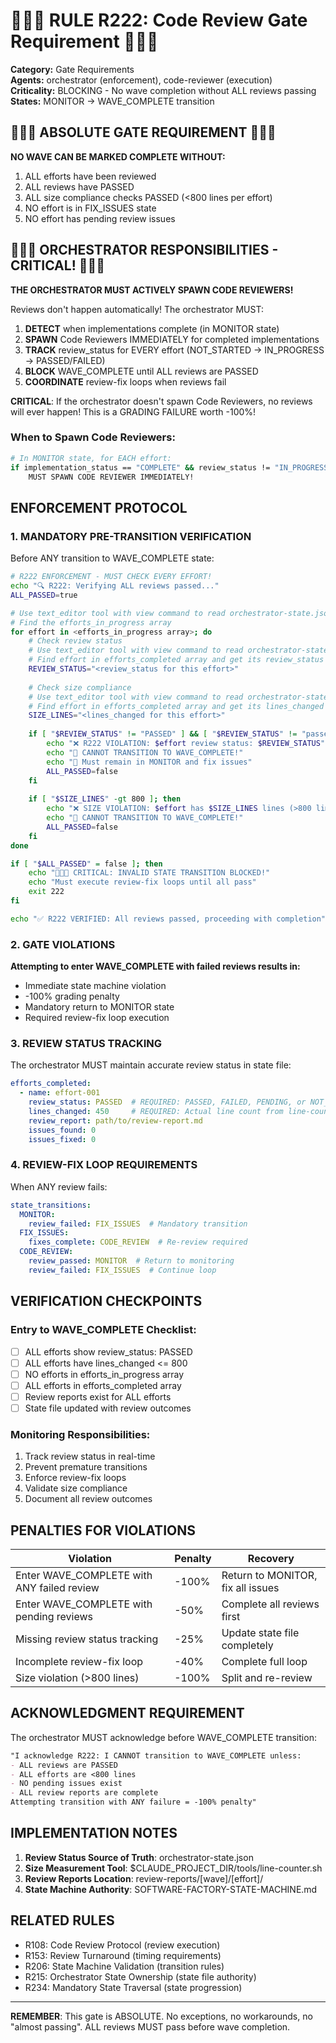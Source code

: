 # 🚨🚨🚨 RULE R222: Code Review Gate Requirement 🚨🚨🚨

**Category:** Gate Requirements  
**Agents:** orchestrator (enforcement), code-reviewer (execution)  
**Criticality:** BLOCKING - No wave completion without ALL reviews passing  
**States:** MONITOR → WAVE_COMPLETE transition

## 🔴🔴🔴 ABSOLUTE GATE REQUIREMENT 🔴🔴🔴

**NO WAVE CAN BE MARKED COMPLETE WITHOUT:**
1. ALL efforts have been reviewed
2. ALL reviews have PASSED
3. ALL size compliance checks PASSED (<800 lines per effort)
4. NO effort is in FIX_ISSUES state
5. NO effort has pending review issues

## 🔴🔴🔴 ORCHESTRATOR RESPONSIBILITIES - CRITICAL! 🔴🔴🔴

**THE ORCHESTRATOR MUST ACTIVELY SPAWN CODE REVIEWERS!**

Reviews don't happen automatically! The orchestrator MUST:
1. **DETECT** when implementations complete (in MONITOR state)
2. **SPAWN** Code Reviewers IMMEDIATELY for completed implementations
3. **TRACK** review_status for EVERY effort (NOT_STARTED → IN_PROGRESS → PASSED/FAILED)
4. **BLOCK** WAVE_COMPLETE until ALL reviews are PASSED
5. **COORDINATE** review-fix loops when reviews fail

**CRITICAL**: If the orchestrator doesn't spawn Code Reviewers, no reviews will ever happen!
This is a GRADING FAILURE worth -100%!

### When to Spawn Code Reviewers:
```bash
# In MONITOR state, for EACH effort:
if implementation_status == "COMPLETE" && review_status != "IN_PROGRESS" && review_status != "PASSED":
    MUST SPAWN CODE REVIEWER IMMEDIATELY!
```

## ENFORCEMENT PROTOCOL

### 1. MANDATORY PRE-TRANSITION VERIFICATION

Before ANY transition to WAVE_COMPLETE state:

```bash
# R222 ENFORCEMENT - MUST CHECK EVERY EFFORT!
echo "🔍 R222: Verifying ALL reviews passed..."
ALL_PASSED=true

# Use text_editor tool with view command to read orchestrator-state.json:
# Find the efforts_in_progress array
for effort in <efforts_in_progress array>; do
    # Check review status
    # Use text_editor tool with view command to read orchestrator-state.json:
    # Find effort in efforts_completed array and get its review_status
    REVIEW_STATUS="<review_status for this effort>"
    
    # Check size compliance
    # Use text_editor tool with view command to read orchestrator-state.json:
    # Find effort in efforts_completed array and get its lines_changed
    SIZE_LINES="<lines_changed for this effort>"
    
    if [ "$REVIEW_STATUS" != "PASSED" ] && [ "$REVIEW_STATUS" != "passed" ]; then
        echo "❌ R222 VIOLATION: $effort review status: $REVIEW_STATUS"
        echo "🚫 CANNOT TRANSITION TO WAVE_COMPLETE!"
        echo "🔄 Must remain in MONITOR and fix issues"
        ALL_PASSED=false
    fi
    
    if [ "$SIZE_LINES" -gt 800 ]; then
        echo "❌ SIZE VIOLATION: $effort has $SIZE_LINES lines (>800 limit)!"
        echo "🚫 CANNOT TRANSITION TO WAVE_COMPLETE!"
        ALL_PASSED=false
    fi
done

if [ "$ALL_PASSED" = false ]; then
    echo "🔴🔴🔴 CRITICAL: INVALID STATE TRANSITION BLOCKED!"
    echo "Must execute review-fix loops until all pass"
    exit 222
fi

echo "✅ R222 VERIFIED: All reviews passed, proceeding with completion"
```

### 2. GATE VIOLATIONS

**Attempting to enter WAVE_COMPLETE with failed reviews results in:**
- Immediate state machine violation
- -100% grading penalty
- Mandatory return to MONITOR state
- Required review-fix loop execution

### 3. REVIEW STATUS TRACKING

The orchestrator MUST maintain accurate review status in state file:

```yaml
efforts_completed:
  - name: effort-001
    review_status: PASSED  # REQUIRED: PASSED, FAILED, PENDING, or NOT_STARTED
    lines_changed: 450     # REQUIRED: Actual line count from line-counter.sh
    review_report: path/to/review-report.md
    issues_found: 0
    issues_fixed: 0
```

### 4. REVIEW-FIX LOOP REQUIREMENTS

When ANY review fails:

```yaml
state_transitions:
  MONITOR:
    review_failed: FIX_ISSUES  # Mandatory transition
  FIX_ISSUES:
    fixes_complete: CODE_REVIEW  # Re-review required
  CODE_REVIEW:
    review_passed: MONITOR  # Return to monitoring
    review_failed: FIX_ISSUES  # Continue loop
```

## VERIFICATION CHECKPOINTS

### Entry to WAVE_COMPLETE Checklist:
- [ ] ALL efforts show review_status: PASSED
- [ ] ALL efforts have lines_changed <= 800
- [ ] NO efforts in efforts_in_progress array
- [ ] ALL efforts in efforts_completed array
- [ ] Review reports exist for ALL efforts
- [ ] State file updated with review outcomes

### Monitoring Responsibilities:
1. Track review status in real-time
2. Prevent premature transitions
3. Enforce review-fix loops
4. Validate size compliance
5. Document all review outcomes

## PENALTIES FOR VIOLATIONS

| Violation | Penalty | Recovery |
|-----------|---------|----------|
| Enter WAVE_COMPLETE with ANY failed review | -100% | Return to MONITOR, fix all issues |
| Enter WAVE_COMPLETE with pending reviews | -50% | Complete all reviews first |
| Missing review status tracking | -25% | Update state file completely |
| Incomplete review-fix loop | -40% | Complete full loop |
| Size violation (>800 lines) | -100% | Split and re-review |

## ACKNOWLEDGMENT REQUIREMENT

The orchestrator MUST acknowledge before WAVE_COMPLETE transition:

```markdown
"I acknowledge R222: I CANNOT transition to WAVE_COMPLETE unless:
- ALL reviews are PASSED
- ALL efforts are <800 lines
- NO pending issues exist
- ALL review reports are complete
Attempting transition with ANY failure = -100% penalty"
```

## IMPLEMENTATION NOTES

1. **Review Status Source of Truth**: orchestrator-state.json
2. **Size Measurement Tool**: $CLAUDE_PROJECT_DIR/tools/line-counter.sh
3. **Review Reports Location**: review-reports/[wave]/[effort]/
4. **State Machine Authority**: SOFTWARE-FACTORY-STATE-MACHINE.md

## RELATED RULES

- R108: Code Review Protocol (review execution)
- R153: Review Turnaround (timing requirements)
- R206: State Machine Validation (transition rules)
- R215: Orchestrator State Ownership (state file authority)
- R234: Mandatory State Traversal (state progression)

---

**REMEMBER**: This gate is ABSOLUTE. No exceptions, no workarounds, no "almost passing". ALL reviews MUST pass before wave completion.